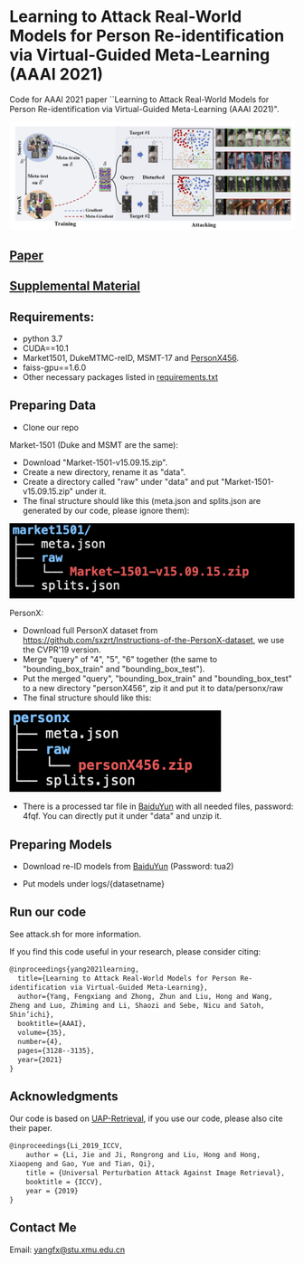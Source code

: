 # Learning to Attack Real-World Models for Person Re-identification via Virtual-Guided Meta-Learning (AAAI 2021)

Code for AAAI 2021 paper ``Learning to Attack Real-World Models for Person Re-identification via Virtual-Guided Meta-Learning (AAAI 2021)".


![Results](figures/MetaAttack.png)

## [Paper](pdfs/578_YangF.pdf)

## [Supplemental Material](pdfs/MetaAttack_Supp.pdf)

## Requirements:
* python 3.7
* CUDA==10.1
* Market1501, DukeMTMC-reID, MSMT-17 and [PersonX456](https://github.com/sxzrt/Instructions-of-the-PersonX-dataset).
* faiss-gpu==1.6.0
* Other necessary packages listed in [requirements.txt](requirements.txt)

## Preparing Data

* Clone our repo

Market-1501 (Duke and MSMT are the same):
* Download "Market-1501-v15.09.15.zip".
* Create a new directory, rename it as "data".
* Create a directory called "raw" under "data" and put "Market-1501-v15.09.15.zip" under it.
* The final structure should like this (meta.json and splits.json are generated by our code, please ignore them):

![Results](figures/market.png)

PersonX:
* Download full PersonX dataset from 
  https://github.com/sxzrt/Instructions-of-the-PersonX-dataset, 
  we use the CVPR'19 version.
* Merge "query" of "4", "5", "6" together (the same to "bounding_box_train" and "bounding_box_test").
* Put the merged "query", "bounding_box_train" and "bounding_box_test" to a new directory "personX456", 
zip it and put it to data/personx/raw
* The final structure should like this:

![Results](figures/personx.png)

* There is a processed tar file in [BaiduYun](https://pan.baidu.com/s/1JHUIWVHJlkUERnjet5imwA) with all needed files,
  password: 4fqf. You can directly put it under "data" and unzip it.

## Preparing Models

* Download re-ID models from [BaiduYun](https://pan.baidu.com/s/1pVVppkp-GQew7g_R6L3IWA) (Password: tua2)


* Put models under logs/{datasetname}

## Run our code
 
See attack.sh for more information.

If you find this code useful in your research, please consider citing:

```
@inproceedings{yang2021learning,
  title={Learning to Attack Real-World Models for Person Re-identification via Virtual-Guided Meta-Learning},
  author={Yang, Fengxiang and Zhong, Zhun and Liu, Hong and Wang, Zheng and Luo, Zhiming and Li, Shaozi and Sebe, Nicu and Satoh, Shin’ichi},
  booktitle={AAAI},
  volume={35},
  number={4},
  pages={3128--3135},
  year={2021}
}
```

## Acknowledgments

Our code is based on [UAP-Retrieval](https://github.com/theFool32/UAP_retrieval), 
if you use our code, please also cite their paper.
```
@inproceedings{Li_2019_ICCV,
    author = {Li, Jie and Ji, Rongrong and Liu, Hong and Hong, Xiaopeng and Gao, Yue and Tian, Qi},
    title = {Universal Perturbation Attack Against Image Retrieval},
    booktitle = {ICCV},
    year = {2019}
}
```
## Contact Me

Email: yangfx@stu.xmu.edu.cn

